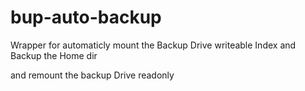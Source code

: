 bup-auto-backup
===============

Wrapper for automaticly mount the Backup Drive writeable
Index and Backup the Home dir

and remount the backup Drive readonly
